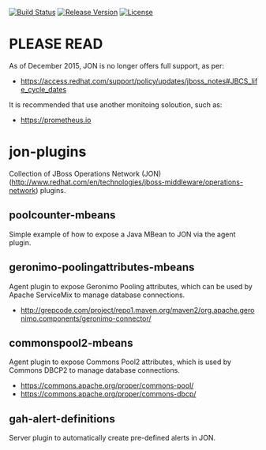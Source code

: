[![Build Status](https://travis-ci.org/garethahealy/jon-plugins.svg?branch=master)](https://travis-ci.org/garethahealy/jon-plugins)
[![Release Version](https://img.shields.io/maven-central/v/com.garethahealy.jon-plugins/jon-plugins-parent.svg?maxAge=2592000)](https://mvnrepository.com/artifact/com.garethahealy.jon-plugins/jon-plugins-parent)
[![License](https://img.shields.io/hexpm/l/plug.svg?maxAge=2592000)]()

# PLEASE READ
As of December 2015, JON is no longer offers full support, as per:
- https://access.redhat.com/support/policy/updates/jboss_notes#JBCS_life_cycle_dates

It is recommended that use another monitoing soloution, such as:
- https://prometheus.io

# jon-plugins
Collection of JBoss Operations Network (JON) (http://www.redhat.com/en/technologies/jboss-middleware/operations-network) plugins.

## poolcounter-mbeans
Simple example of how to expose a Java MBean to JON via the agent plugin.

## geronimo-poolingattributes-mbeans
Agent plugin to expose Geronimo Pooling attributes, which can be used by Apache ServiceMix to manage database connections.
- http://grepcode.com/project/repo1.maven.org/maven2/org.apache.geronimo.components/geronimo-connector/

## commonspool2-mbeans
Agent plugin to expose Commons Pool2 attributes, which is used by Commons DBCP2 to manage database connections.
- https://commons.apache.org/proper/commons-pool/
- https://commons.apache.org/proper/commons-dbcp/

## gah-alert-definitions
Server plugin to automatically create pre-defined alerts in JON.
